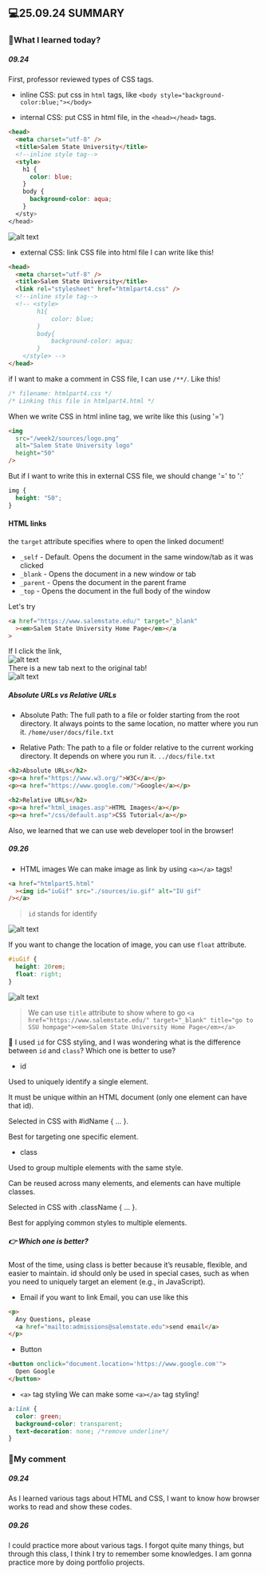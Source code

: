 ## 💻25.09.24 SUMMARY

### 📒What I learned today?

##### 09.24

First, professor reviewed types of CSS tags.

- inline CSS: put css in `html` tags, like `<body style="background-color:blue;"></body>`

- internal CSS: put CSS in html file, in the `<head></head>` tags.

```html
<head>
  <meta charset="utf-8" />
  <title>Salem State University</title>
  <!--inline style tag-->
  <style>
    h1 {
      color: blue;
    }
    body {
      background-color: aqua;
    }
  </sty>
</head>
```

![alt text](image.png)

- external CSS: link CSS file into html file
  I can write like this!

```html
<head>
  <meta charset="utf-8" />
  <title>Salem State University</title>
  <link rel="stylesheet" href="htmlpart4.css" />
  <!--inline style tag-->
  <!-- <style>
        h1{
            color: blue;
        }
        body{
            background-color: aqua;
        }
    </style> -->
</head>
```

if I want to make a comment in CSS file, I can use `/**/`.
Like this!

```css
/* filename: htmlpart4.css */
/* Linking this file in htmlpart4.html */
```

When we write CSS in html inline tag, we write like this (using '=')

```html
<img
  src="/week2/sources/logo.png"
  alt="Salem State University logo"
  height="50"
/>
```

But if I want to write this in external CSS file, we should change '=' to ':'

```css
img {
  height: "50";
}
```

#### HTML links

the `target` attribute specifies where to open the linked document!

- `_self` - Default. Opens the document in the same window/tab as it was clicked
- `_blank` - Opens the document in a new window or tab
- `_parent` - Opens the document in the parent frame
- `_top` - Opens the document in the full body of the window

Let's try

```html
<a href="https://www.salemstate.edu/" target="_blank"
  ><em>Salem State University Home Page</em></a
>
```

If I click the link,
<br>
![alt text](./image-2.png)
<br>
There is a new tab next to the original tab!
<br>
![alt text](./image-1.png)

##### Absolute URLs vs Relative URLs

- Absolute Path: The full path to a file or folder starting from the root directory. It always points to the same location, no matter where you run it.
  `/home/user/docs/file.txt`

- Relative Path: The path to a file or folder relative to the current working directory. It depends on where you run it.
  `../docs/file.txt`

```html
<h2>Absolute URLs</h2>
<p><a href="https://www.w3.org/">W3C</a></p>
<p><a href="https://www.google.com/">Google</a></p>

<h2>Relative URLs</h2>
<p><a href="html_images.asp">HTML Images</a></p>
<p><a href="/css/default.asp">CSS Tutorial</a></p>
```

Also, we learned that we can use web developer tool in the browser!

##### 09.26

- HTML images
  We can make image as link by using `<a></a>` tags!

```html
<a href="htmlpart5.html"
  ><img id="iuGif" src="./sources/iu.gif" alt="IU gif"
/></a>
```

> `id` stands for identify

![alt text](image-3.png)

If you want to change the location of image, you can use `float` attribute.

```css
#iuGif {
  height: 20rem;
  float: right;
}
```

![alt text](image-4.png)

> We can use `title` attribute to show where to go `<a href="https://www.salemstate.edu/" target="_blank" title="go to SSU hompage"><em>Salem State University Home Page</em></a>
`

🔹 I used `id` for CSS styling, and I was wondering what is the difference between `id` and `class`?
Which one is better to use?

- id

Used to uniquely identify a single element.

It must be unique within an HTML document (only one element can have that id).

Selected in CSS with #idName { ... }.

Best for targeting one specific element.

- class

Used to group multiple elements with the same style.

Can be reused across many elements, and elements can have multiple classes.

Selected in CSS with .className { ... }.

Best for applying common styles to multiple elements.

##### 👉 Which one is better?

Most of the time, using class is better because it’s reusable, flexible, and easier to maintain.
id should only be used in special cases, such as when you need to uniquely target an element (e.g., in JavaScript).

- Email
  if you want to link Email, you can use like this

```html
<p>
  Any Questions, please
  <a href="mailto:admissions@salemstate.edu">send email</a>
</p>
```

- Button

```html
<button onclick="document.location='https://www.google.com'">
  Open Google
</button>
```

- `<a>` tag styling
  We can make some `<a></a>` tag styling!

```css
a:link {
  color: green;
  background-color: transparent;
  text-decoration: none; /*remove underline*/
}
```

### 🌟My comment

##### 09.24

As I learned various tags about HTML and CSS, I want to know how browser works to read and show these codes.

##### 09.26

I could practice more about various tags. I forgot quite many things, but through this class, I think I try to remember some knowledges. I am gonna practice more by doing portfolio projects.
